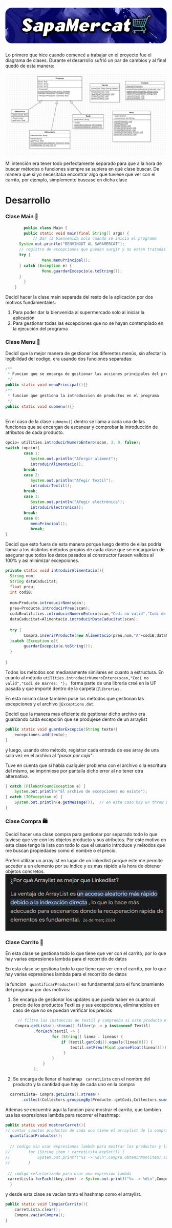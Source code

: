 ![Banner.png](assets%2FBanner.png)

Lo primero que hice cuando comencé a trabajar en el proyecto fue el diagrama de clases. Durante el desarrollo sufrió un par de cambios y al final quedó de esta manera:

![](assets/clases.png "diagrama de clases")

Mi intención era tener todo perfectamente separado para que a la hora de buscar métodos o funciones siempre se supiera en qué clase buscar. De manera que si yo necesitaba encontrar algo que tuviese que ver con el carrito, por ejemplo, simplemente buscase en dicha clase

#  Desarrollo

### Clase Main 🚩
```JAVA
        public class Main {  
        public static void main(final String[] args) {  
            // Dar la bienvenida solo cuando se inicia el programa  
      System.out.println("BENVINGUT AL SAPAMERCAT");  
      // registro de excepciones que puedan surgir y no esten tratadas dentro de la aplicacion  
      try {  
                Menu.menuPrincipal();  
      } catch (Exception e) {  
                Menu.guardarExcepcio(e.toString());  
      }  
        }  
    }
```
Decidí hacer la clase main separada del resto de la aplicación por dos motivos fundamentales:

1. Para poder dar la bienvenida al supermercado solo al iniciar la
   aplicación
2. Para gestionar todas las excepciones que no se hayan contemplado en
   la ejecución del programa

### Clase Menu 🟰

Decidí que la mejor manera de gestionar los diferentes menús, sin afectar la legibilidad del codigo, era usando dos funciones separadas:

```JAVA
/**
 * Funcion que se encarga de gestionar las acciones principales del programa
 */
public static void menuPrincipal(){}
/**
 * funcion que gestiona la introduccion de productos en el programa
 */
public static void submenu(){}
 
```
En el caso de la clase ``` submenu() ``` dentro se llama a cada una de las funciones que se encargan de escanear y comprobar la introducción de atributos  de cada producto.

```JAVA
opcio= utilities.introducirNumeroEntero(scan, 3, 0, false);
switch (opcio){
        case 1:
           System.out.println("Afergir aliment");
           introduirAlimentacio();
        break;
        case 2:
           System.out.println("Afegir Textil");
           introduirTextil();
        break;
        case 3:
           System.out.println("Afegir electrònica");
           introduirElectronica();
        break;
        case 0:
           menuPrincipal();
           break;
}         

```
Decidí que esto fuera de esta manera porque luego dentro de ellas podría llamar a los distintos métodos propios de cada clase que se encargarían de asegurar que todos los datos pasados al constructor fuesen validos al 100% y así minimizar excepciones. 

```JAVA
private static void introduirAlimentacio(){  
  String nom;  
  String dataCaducitat;  
  float preu;  
  int codiB;  
  
  nom=Producte.introducirNom(scan);  
  preu=Producte.introducirPreu(scan);  
  codiB=utilities.introducirNumeroEntero(scan,"Codi no valid","Codi de Barres: ");  
  dataCaducitat=Alimentacio.introducirDataCaducitat(scan);  
  
  try {  
        Compra.inserirProducte(new Alimentacio(preu,nom,"A"+codiB,dataCaducitat));  
  }catch (Exception e){  
        guardarExcepcio(e.toString());  
  }  
  
}
```
Todos los métodos son medianamente similares en cuanto a estructura. En cuanto al método ```utilities.introducirNumeroEntero(scan,"Codi no valid","Codi de Barres: "); ```  forma parte de una libreria creé en la UF pasada y que importé dentro de la carpeta ```📁librerias```.

En esta misma clase también puse los métodos que gestionan las excepciones y el archivo ```📄Exceptions.dat```.

Decidí que la manera mas eficiente de gestionar dicho archivo era guardando cada excepción que se produjese  dentro de un arraylist

```JAVA
public static void guardarExcepcio(String texto){  
    excepciones.add(texto);  
}
```
y luego, usando otro método, registrar cada entrada de ese array de una sola vez en el archivo al _"pasar por caja"_.

Tuve en cuenta que si había cualquier problema con el archivo o la escritura del mismo, se imprimiese por pantalla dicho error al no tener otra alternativa.

```JAVA
} catch (FileNotFoundException e) {  
    System.out.println("El archivo de excepciones no existe");  
} catch (IOException e) {  
    System.out.println(e.getMessage());  // en este caso hay un throw personalizado
}
```
### Clase Compra  🛍️

Decidí hacer una clase compra para gestionar por separado todo lo que tuviese que ver con los objetos producto y sus atributos. Por este motivo en esta clase tengo la lista con todo lo que el usuario introduce y métodos que me buscan propiedades como el nombre o el precio.

Preferí utilizar un arraylist en lugar de un linkedlist porque este me permite acceder a un elemento por su índice  y es  mas rápido a la hora de obtener objetos concretos.
![](assets/Arraylist.png)

### Clase Carrito 🛒

En esta clase se gestiona todo lo que tiene que ver con el carrito, por lo que hay varias expresiones lambda para el recorrido de datos

En esta clase se gestiona todo lo que tiene que ver con el carrito, por lo que hay varias expresiones lambda para el recorrido de datos

la funcion ``` quantificarProductes()``` es fundamental para el funcionamiento del programa por dos motivos:

1. Se encarga de gestionar los updates que pueda haber en cuanto al precio de los productos Textiles y sus excepciones, eliminandolos en caso de que no se puedan verificar los precios

     ```JAVA
       // filtro las instancias de textil y compruebo si este producto especifico hay que actulizarlo o no  
      Compra.getLista().stream().filter(p -> p instanceof Textil)  
              .forEach(textil -> {  
                      for (String[] linea : lineas) {  
                          if (textil.getCodi().equals(linea[0])) {  
                              textil.setPreu(Float.parseFloat(linea[1]));  
                           }  
                      }  
                  }  
              );
    ```
2. Se encarga de llenar el hashmap ``` carretLista``` con el nombre del producto y la cantidad que hay de cada uno en la compra

```java 
  carretLista= Compra.getLista().stream()  
	   .collect(Collectors.groupingBy(Producte::getCodi,Collectors.summingInt(p -> 1)));
```
Ademas se encuentra aqui la funcion para mostrar el carrito, que tambien usa las expresiones lambda para recorrer el hashmap:

```JAVA
public static void mostrarCarret(){  
// contar cuantos productos de cada uno tiene el arraylist de la compra y llenar el hashmap  
  quantificarProductes();  
  
  // codigo sin usar expresiones lambda para mostrar los productos y la cantidad que hay en la compra  
//        for (String item : carretLista.keySet()) {  
//            System.out.printf("%s -> %d\n",Compra.obtenirNom(item),carretLista.get(item));  
//        }  
  
 // codigo refactorizado para usar una expresion lambda  
 carretLista.forEach((key,item) -> System.out.printf("%s -> %d\n",Compra.obtenirNom(key),carretLista.get(key)));  
  }
```
y desde esta clase se vacían tanto el hashmap como el arraylist.

```JAVA
public static void limpiarCarrito(){  
    carretLista.clear();  
    Compra.vaciarCompra();  
}
```
